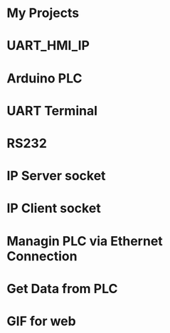 # My Projects
# UART_HMI_IP
# Arduino PLC
# UART Terminal
# RS232
# IP Server socket
# IP Client socket
# Managin PLC via Ethernet Connection
# Get Data from PLC
# GIF for web